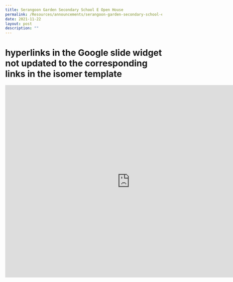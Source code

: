 ```yaml
---
title: Serangoon Garden Secondary School E Open House
permalink: /Resources/announcements/serangoon-garden-secondary-school-e-open-house/
date: 2021-11-22
layout: post
description: ""
---
```

# hyperlinks in the Google slide widget not updated to the corresponding links in the isomer template

<iframe src="https://docs.google.com/presentation/d/e/2PACX-1vQq3FN97K_YRNSyDB8sM-0flcUuwGp5C4TAZr6RiUR27oMjiQY6s97Z-WMKBQp9pmcm3ImSWZzpjnFJ/embed?start=false&amp;loop=false&amp;delayms=3000" width="800" height="619" frameborder="0" allowfullscreen="allowfullscreen"></iframe>